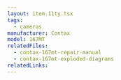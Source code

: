 ```yaml
---
layout: item.11ty.tsx
tags:
  - cameras
manufacturer: Contax
model: 167MT
relatedFiles:
  - contax-167mt-repair-manual
  - contax-167mt-exploded-diagrams
relatedLinks:
---
```

